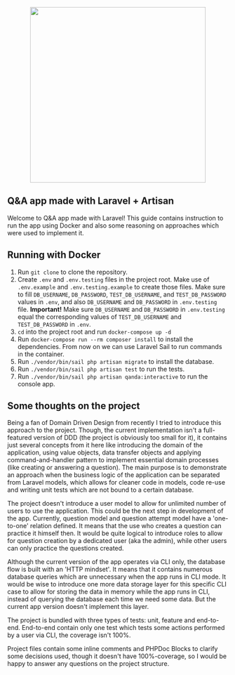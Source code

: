 <p align="center"><a href="https://laravel.com" target="_blank"><img src="https://raw.githubusercontent.com/laravel/art/master/logo-lockup/5%20SVG/2%20CMYK/1%20Full%20Color/laravel-logolockup-cmyk-red.svg" width="400"></a></p>

## Q&A app made with Laravel + Artisan

Welcome to Q&A app made with Laravel! This guide contains instruction to run the app using Docker and also some reasoning
on approaches which were used to implement it.

## Running with Docker

1. Run ```git clone``` to clone the repository.
2. Create ```.env``` and ```.env.testing``` files in the project root. Make use of ```.env.example```
and ```.env.testing.example``` to create those files. Make sure to fill ```DB_USERNAME```, ```DB_PASSWORD```, ```TEST_DB_USERNAME```,
and ```TEST_DB_PASSWORD``` values in ```.env```, and also ```DB_USERNAME``` and ```DB_PASSWORD``` in ```.env.testing```
file. **Important!** Make sure ```DB_USERNAME``` and ```DB_PASSWORD``` in ```.env.testing``` equal the corresponding values of
```TEST_DB_USERNAME``` and ```TEST_DB_PASSWORD``` in ```.env```.
3. ```cd``` into the project root and run ```docker-compose up -d```
4. Run ```docker-compose run --rm composer install``` to install the dependencies. From now on we can use Laravel Sail
to run commands in the container.
5. Run ```./vendor/bin/sail php artisan migrate``` to install the database.
6. Run ```./vendor/bin/sail php artisan test``` to run the tests.
7. Run ```./vendor/bin/sail php artisan qanda:interactive``` to run the console app.

## Some thoughts on the project

Being a fan of Domain Driven Design from recently I tried to introduce this approach to the project. Though,
the current implementation isn't a full-featured version of DDD (the project is obviously too small for it), it contains
just several concepts from it here like introducing the domain of the application, using value objects, data transfer
objects and applying command-and-handler pattern to implement essential domain processes (like creating or answering
a question). The main purpose is to demonstrate an approach when the business logic of the application can be separated
from Laravel models, which allows for cleaner code in models, code re-use and writing unit tests which are not bound
to a certain database.

The project doesn't introduce a user model to allow for unlimited number of users to use the application. This could be
the next step in development of the app. Currently, question model and question attempt model have a 'one-to-one'
relation defined. It means that the use who creates a question can practice it himself then. It would be quite logical
to introduce roles to allow for question creation by a dedicated user (aka the admin), while other users can only
practice the questions created.

Although the current version of the app operates via CLI only, the database flow is built with an 'HTTP mindset'.
It means that it contains numerous database queries which are unnecessary when the app runs in CLI mode.
It would be wise to introduce one more data storage layer for this specific CLI case to allow for storing the data
in memory while the app runs in CLI, instead of querying the database each time we need some data. But the current
app version doesn't implement this layer.

The project is bundled with three types of tests: unit, feature and end-to-end. End-to-end contain only one test
which tests some actions performed by a user via CLI, the coverage isn't 100%.

Project files contain some inline comments and PHPDoc Blocks to clarify some decisions used, though it doesn't have
100%-coverage, so I would be happy to answer any questions on the project structure.
